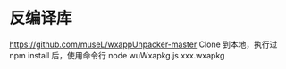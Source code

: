 # 反编译库

https://github.com/museL/wxappUnpacker-master
Clone 到本地，执行过 npm install 后，使用命令行
node wuWxapkg.js xxx.wxapkg
